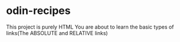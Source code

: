 # odin-recipes
This project is purely HTML
You are about to learn the basic types of links(The ABSOLUTE and RELATIVE links)
 
